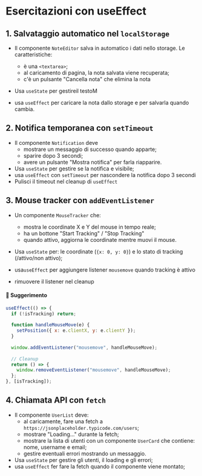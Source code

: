 # Esercitazioni con useEffect

## 1. Salvataggio automatico nel `localStorage`
- Il componente `NoteEditor` salva in automatico i dati nello storage. Le caratteristiche:
    - è una `<textarea>`;
    - al caricamento di pagina, la nota salvata viene recuperata;
    - c'è un pulsante "Cancella nota" che elimina la nota

- Usa `useState` per gestireil testoM
- usa `useEffect` per caricare la nota dallo storage e per salvarla quando cambia.


## 2. Notifica temporanea con `setTimeout`
- Il componente `Notification` deve 
    - mostrare un messaggio di successo quando apparte;
    - sparire dopo 3 secondi;
    - avere un pulsante "Mostra notifica" per farla riapparire.
- Usa `useState` per gestire se la notifica e visibile;
- usa `useEffect` con `setTimeout` per nascondere la notifica dopo 3 secondi
- Pulisci il timeout nel cleanup di `useEffect`

## 3. Mouse tracker con  `addEventListener`
- Un componente `MouseTracker` che:
    - mostra le coordinate X e Y del mouse in tempo reale;
    - ha un bottone "Start Tracking" / "Stop Tracking"
    - quando attivo, aggiorna le coordinate mentre muovi il mouse.

- Usa `useState` per: le coordinate (`{x: 0, y: 0}`) e lo stato di tracking (/attivo/non attivo);
- usa`useEffect` per aggiungere listener `mousemove` quando tracking è attivo
- rimuovere il listener nel cleanup

#### 🧐 Suggerimento
```jsx
useEffect(() => {
  if (!isTracking) return;
  
  function handleMouseMove(e) {
    setPosition({ x: e.clientX, y: e.clientY });
  }
  
  window.addEventListener("mousemove", handleMouseMove);
  
  // Cleanup
  return () => {
    window.removeEventListener("mousemove", handleMouseMove);
  };
}, [isTracking]);
```

## 4. Chiamata API con `fetch`
- Il componente `UserList` deve:
    - al caricamente, fare una fetch a `https://jsonplaceholder.typicode.com/users`;
    - mostrare "Loading..." durante la fetch;
    - mostrare la lista di utenti con un componente `UserCard` che contiene: nome, username e email;
    - gestire eventuali errori mostrando un messaggio.
- Usa `useState` per gestire gli utenti, il loading e gli errori;
- usa `useEffect` fer fare la fetch quando il componente viene montato;
